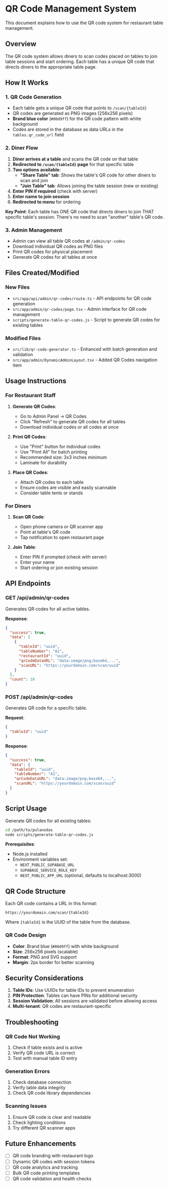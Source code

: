 # QR Code Management System

This document explains how to use the QR code system for restaurant table management.

## Overview

The QR code system allows diners to scan codes placed on tables to join table sessions and start ordering. Each table has a unique QR code that directs diners to the appropriate table page.

## How It Works

### 1. QR Code Generation
- Each table gets a unique QR code that points to `/scan/{tableId}`
- QR codes are generated as PNG images (256x256 pixels)
- **Brand blue color** (`#00d9ff`) for the QR code pattern with white background
- Codes are stored in the database as data URLs in the `tables.qr_code_url` field

### 2. Diner Flow
1. **Diner arrives at a table** and scans the QR code on that table
2. **Redirected to `/scan/{tableId}` page** for that specific table
3. **Two options available**:
   - **"Share Table" tab**: Shows the table's QR code for other diners to scan and join
   - **"Join Table" tab**: Allows joining the table session (new or existing)
4. **Enter PIN if required** (check with server)
5. **Enter name to join session**
6. **Redirected to menu** for ordering

**Key Point**: Each table has ONE QR code that directs diners to join THAT specific table's session. There's no need to scan "another" table's QR code.

### 3. Admin Management
- Admin can view all table QR codes at `/admin/qr-codes`
- Download individual QR codes as PNG files
- Print QR codes for physical placement
- Generate QR codes for all tables at once

## Files Created/Modified

### New Files
- `src/app/api/admin/qr-codes/route.ts` - API endpoints for QR code generation
- `src/app/admin/qr-codes/page.tsx` - Admin interface for QR code management
- `scripts/generate-table-qr-codes.js` - Script to generate QR codes for existing tables

### Modified Files
- `src/lib/qr-code-generator.ts` - Enhanced with batch generation and validation
- `src/app/admin/DynamicAdminLayout.tsx` - Added QR Codes navigation item

## Usage Instructions

### For Restaurant Staff

1. **Generate QR Codes**:
   - Go to Admin Panel → QR Codes
   - Click "Refresh" to generate QR codes for all tables
   - Download individual codes or all codes at once

2. **Print QR Codes**:
   - Use "Print" button for individual codes
   - Use "Print All" for batch printing
   - Recommended size: 3x3 inches minimum
   - Laminate for durability

3. **Place QR Codes**:
   - Attach QR codes to each table
   - Ensure codes are visible and easily scannable
   - Consider table tents or stands

### For Diners

1. **Scan QR Code**:
   - Open phone camera or QR scanner app
   - Point at table's QR code
   - Tap notification to open restaurant page

2. **Join Table**:
   - Enter PIN if prompted (check with server)
   - Enter your name
   - Start ordering or join existing session

## API Endpoints

### GET /api/admin/qr-codes
Generates QR codes for all active tables.

**Response**:
```json
{
  "success": true,
  "data": [
    {
      "tableId": "uuid",
      "tableNumber": "A1",
      "restaurantId": "uuid",
      "qrCodeDataURL": "data:image/png;base64,...",
      "scanURL": "https://yourdomain.com/scan/uuid"
    }
  ],
  "count": 10
}
```

### POST /api/admin/qr-codes
Generates QR code for a specific table.

**Request**:
```json
{
  "tableId": "uuid"
}
```

**Response**:
```json
{
  "success": true,
  "data": {
    "tableId": "uuid",
    "tableNumber": "A1",
    "qrCodeDataURL": "data:image/png;base64,...",
    "scanURL": "https://yourdomain.com/scan/uuid"
  }
}
```

## Script Usage

Generate QR codes for all existing tables:

```bash
cd /path/to/pulanodas
node scripts/generate-table-qr-codes.js
```

**Prerequisites**:
- Node.js installed
- Environment variables set:
  - `NEXT_PUBLIC_SUPABASE_URL`
  - `SUPABASE_SERVICE_ROLE_KEY`
  - `NEXT_PUBLIC_APP_URL` (optional, defaults to localhost:3000)

## QR Code Structure

Each QR code contains a URL in this format:
```
https://yourdomain.com/scan/{tableId}
```

Where `{tableId}` is the UUID of the table from the database.

### QR Code Design
- **Color**: Brand blue (`#00d9ff`) with white background
- **Size**: 256x256 pixels (scalable)
- **Format**: PNG and SVG support
- **Margin**: 2px border for better scanning

## Security Considerations

1. **Table IDs**: Use UUIDs for table IDs to prevent enumeration
2. **PIN Protection**: Tables can have PINs for additional security
3. **Session Validation**: All sessions are validated before allowing access
4. **Multi-tenant**: QR codes are restaurant-specific

## Troubleshooting

### QR Code Not Working
1. Check if table exists and is active
2. Verify QR code URL is correct
3. Test with manual table ID entry

### Generation Errors
1. Check database connection
2. Verify table data integrity
3. Check QR code library dependencies

### Scanning Issues
1. Ensure QR code is clear and readable
2. Check lighting conditions
3. Try different QR scanner apps

## Future Enhancements

- [ ] QR code branding with restaurant logo
- [ ] Dynamic QR codes with session tokens
- [ ] QR code analytics and tracking
- [ ] Bulk QR code printing templates
- [ ] QR code validation and health checks
